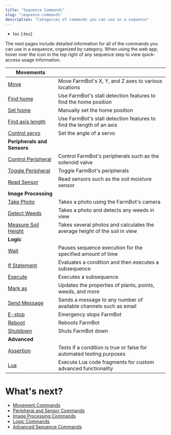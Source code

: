 ```yaml
---
title: "Sequence Commands"
slug: "sequence-commands"
description: "Categories of commands you can use in a sequence"
---
```


* toc
{:toc}

The next pages include detailed information for all of the commands you can use in a sequence, organized by category. When using the web app, hover over the <i class='fa fa-question-circle'></i> icon in the top right of any sequence step to view quick-access usage information.

|Movements|   |
|---------|---|
|<span class="fb-step fb-move">[Move](sequence-commands/movements.md#move)</span>|Move FarmBot's X, Y, and Z axes to various locations
|<span class="fb-step fb-move">[Find home](sequence-commands/movements.md#find-home)</span>|Use FarmBot's stall detection features to find the home position
|<span class="fb-step fb-move">[Set home](sequence-commands/movements.md#set-home)</span>|Manually set the home position
|<span class="fb-step fb-move">[Find axis length](sequence-commands/movements.md#find-axis-length)</span>|Use FarmBot's stall detection features to find the length of an axis
|<span class="fb-step fb-move">[Control servo](sequence-commands/movements.md#control-servo)</span>|Set the angle of a servo
|**Peripherals and Sensors**|
|<span class="fb-step fb-write-pin">[Control Peripheral](sequence-commands/peripherals-and-sensors.md#control-peripheral)</span>|Control FarmBot's peripherals such as the solenoid valve
|<span class="fb-step fb-write-pin">[Toggle Peripheral](sequence-commands/peripherals-and-sensors.md#toggle-peripheral)</span>|Toggle FarmBot's peripherals
|<span class="fb-step fb-read-pin">[Read Sensor](sequence-commands/peripherals-and-sensors.md#read-sensor)</span>|Read sensors such as the soil moisture sensor
|**Image Processing**|
|<span class="fb-step fb-take-photo">[Take Photo](sequence-commands/image-processing.md#take-photo)</span>|Takes a photo using the FarmBot's camera
|<span class="fb-step fb-run-farmware">[Detect Weeds](sequence-commands/image-processing.md#detect-weeds)</span>|Takes a photo and detects any weeds in view
|<span class="fb-step fb-run-farmware">[Measure Soil Height](sequence-commands/image-processing.md#measure-soil-height)</span>|Takes several photos and calculates the average height of the soil in view
|**Logic**|
|<span class="fb-step fb-wait">[Wait](sequence-commands/logic.md#wait)</span>|Pauses sequence execution for the specified amount of time
|<span class="fb-step fb-if-statement">[If Statement](sequence-commands/logic.md#if-statement)</span>|Evaluates a condition and then executes a subsequence
|<span class="fb-step fb-execute">[Execute](sequence-commands/logic.md#execute)</span>|Executes a subsequence
|<span class="fb-step fb-mark-as">[Mark as](sequence-commands/logic.md#mark-as)</span>|Updates the properties of plants, points, weeds, and more
|<span class="fb-step fb-send-message">[Send Message](sequence-commands/logic.md#send-message)</span>|Sends a message to any number of available channels such as email
|<span class="fb-step fb-e-stop">[E-stop](sequence-commands/logic.md#e-stop)</span>|Emergency stops FarmBot
|<span class="fb-step fb-reboot">[Reboot](sequence-commands/logic.md#reboot)</span>|Reboots FarmBot
|<span class="fb-step fb-shutdown">[Shutdown](sequence-commands/logic.md#shutdown)</span>|Shuts FarmBot down
|**Advanced**|
|<span class="fb-step fb-assertion">[Assertion](sequence-commands/advanced.md#assertion)</span>|Tests if a condition is true or false for automated testing purposes
|<span class="fb-step fb-lua">[Lua](sequence-commands/advanced.md#lua)</span>|Execute Lua code fragments for custom advanced functionality

# What's next?

 * [Movement Commands](sequence-commands/movements.md)
 * [Peripheral and Sensor Commands](sequence-commands/peripherals-and-sensors.md)
 * [Image Processing Commands](sequence-commands/image-processing.md)
 * [Logic Commands](sequence-commands/logic.md)
 * [Advanced Sequence Commands](sequence-commands/advanced.md)
